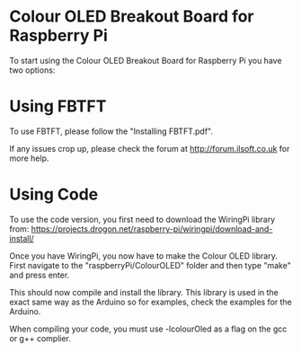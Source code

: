 Colour OLED Breakout Board for Raspberry Pi
=======================
To start using the Colour OLED Breakout Board for Raspberry Pi you have two options:

Using FBTFT
=======================
To use FBTFT, please follow the "Installing FBTFT.pdf".

If any issues crop up, please check the forum at http://forum.ilsoft.co.uk for more help.

Using Code
=======================
To use the code version, you first need to download the WiringPi library from: https://projects.drogon.net/raspberry-pi/wiringpi/download-and-install/

Once you have WiringPi, you now have to make the Colour OLED library. First navigate to the "raspberryPi/ColourOLED" folder and then type "make" and press enter.

This should now compile and install the library. This library is used in the exact same way as the Arduino so for examples, check the examples for the Arduino.

When compiling your code, you must use -lcolourOled as a flag on the gcc or g++ complier.